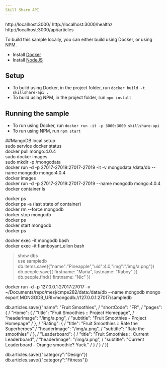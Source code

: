 ```yaml
---
Skill Share API
---
```

http://localhost:3000/
http://localhost:3000/healthz
http://localhost:3000/api/articles

To build this sample locally, you can either build using Docker, or using NPM.

- Install [Docker](https://www.docker.com/get-started)
- Install [NodeJS](https://nodejs.org/en/download/)

## Setup

- To build using Docker, in the project folder, run `docker build -t skillshare-api .`
- To build using NPM, in the project folder, run `npm install`

## Running the sample

- To run using Docker, run `docker run -it -p 3000:3000 skillshare-api`
- To run using NPM, run `npm start`

##MangoDB local setup <br />
  sudo service docker status <br />
  docker pull mongo:4.0.4 <br />
  sudo docker images <br />
  sudo mkdir -p /mongodata <br />
  docker run -d -p 27017-27019:27017-27019 -it -v mongodata:/data/db --name mongodb mongo:4.0.4 <br />
  docker images <br />
  docker run -d -p 27017-27019:27017-27019 --name mongodb mongo:4.0.4 <br />
  docker container ls <br />

  docker ps <br />
  docker ps -a (last state of container)  <br />
  docker rm --force mongodb <br />
  docker stop mongodb <br />
  docker ps <br />
  docker start mongodb <br />
  docker ps <br />
  
  docker exec -it mongodb bash <br />
  docker exec -it flamboyant_elion bash <br />
  > show dbs <br />
  > use sampledb <br />
  > db.items.save({"name":"Pineapple","uid":4.0,"img":"/img/a.png"}) <br />
  > db.people.save({ firstname: "Maria", lastname: "Raboy" }) <br />
  > db.people.find({ firstname: "Nic" }) <br />
  
  docker run -d -p 127.0.0.1:27017:27017 -v ~/Documents/repo/mesj/cmpe282/data:/data/db --name mongodb mongo <br />
  export MONGODB_URI=mongodb://127.0.0.1:27017/sampledb <br />
  
  db.articles.save({"name": "Fruit Smoothies", /
      "shortCode": "FR", /
      "pages": { /
          "Home": { /
              "title": "Fruit Smoothies :: Project Homepage", /
              "headerImage": "/img/a.png", /
              "subtitle": "Fruit Smoothies - Project Homepage" /
          }, /
          "Rating": { /
              "title": "Fruit Smoothies :: Rate the Superheroes" / 
              "headerImage": "/img/a.png", /
              "subtitle": "Rate the smoothies" /
          }, /
          "Leaderboard": { /
              "title": "Fruit Smoothies :: Current Leaderboard", /
              "headerImage": "/img/a.png", /
              "subtitle": "Current Leaderboard - Orange smoothie? Yuck." /
          } /
      } /
  }) <br />

db.articles.save({"category":"Design"}) <br />
db.articles.save({"category":"Fitness"})
